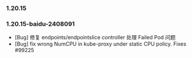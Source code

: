 ### 1.20.15
### 1.20.15-baidu-2408091
* [Bug] 修复 endpoints/endpointslice controller 处理 Failed Pod 问题
* [Bug] fix wrong NumCPU in kube-proxy under static CPU policy. Fixes #99225
